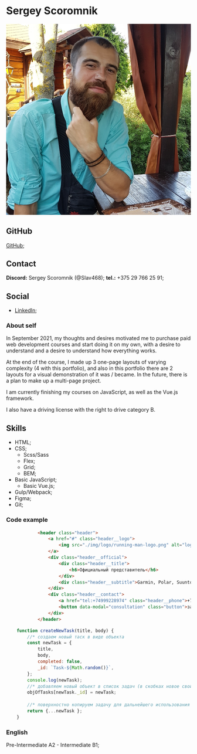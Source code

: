 # Sergey Scoromnik

![My foto](my-foto.jpg)

## GitHub

[GitHub](https://github.com/Slav468);

## Contact

**Discord:** Sergey Scoromnik (@Slav468);
**tel.:** +375 29 766 25 91;

## Social

* [LinkedIn](https://www.linkedin.com/in/sergey-scoromnik-7b1882224/);

### About self

In September 2021, my thoughts and desires motivated me to purchase paid web development courses and start doing it on my own, with a desire to understand and a desire to understand how everything works.

At the end of the course, I made up 3 one-page layouts of varying complexity (4 with this portfolio), and also in this portfolio there are 2 layouts for a visual demonstration of it was / became. In the future, there is a plan to make up a multi-page project.

I am currently finishing my courses on JavaScript, as well as the Vue.js framework.

I also have a driving license with the right to drive category B.

## Skills

* HTML;
* CSS;
  * Scss/Sass
  * Flex;
  * Grid;
  * BEM;
* Basic JavaScript;
  * Basic Vue.js;
* Gulp/Webpack;
* Figma;
* Git;

### Code example

```HTML
            <header class="header">
                <a href="#" class="header__logo">
                    <img src="./img/logo/running-man-logo.png" alt="logo" class="header__img">
                </a>
                <div class="header__official">
                    <div class="header__title">
                        <h6>Официальный представитель</h6>
                    </div>
                    <div class="header__subtitle">Garmin, Polar, Suunto</div>
                </div>
                <div class="header__contact">
                    <a href="tel:+74999228974" class="header__phone">+7 (499) 922-89-74</a>
                    <button data-modal="consultation" class="button">заказать звонок</button>
                </div>
            </header>
```

```js
    function createNewTask(title, body) {
        //* создаем новый таск в виде объекта
        const newTask = {
            title,
            body,
            completed: false,
            _id: `Task-${Math.random()}`,
        };
        console.log(newTask);
        //* добавляем новый объект в список задач (в скобках новое свойтсво)
        objOfTasks[newTask._id] = newTask;

        //* поверхностно копируем задачу для дальнейшего использования с помощью спред оператора
        return {...newTask };
    }
```

### English

Pre-Intermediate A2 - Intermediate B1;

